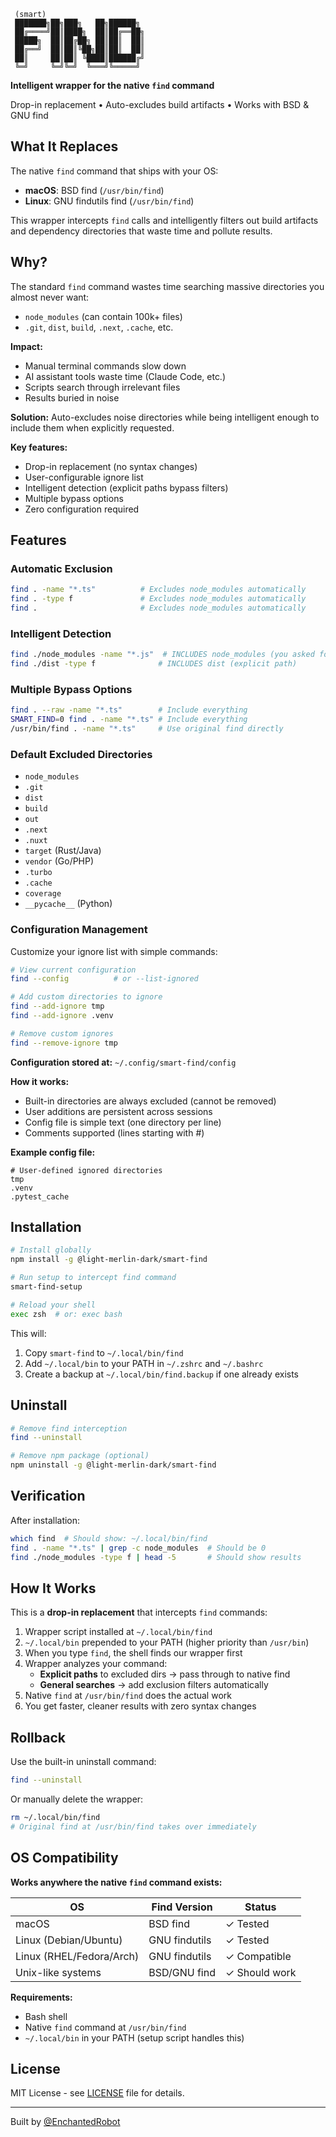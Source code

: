 ```
 (smart)
 ███████╗██╗███╗   ██╗██████╗
 ██╔════╝██║████╗  ██║██╔══██╗
 █████╗  ██║██╔██╗ ██║██║  ██║
 ██╔══╝  ██║██║╚██╗██║██║  ██║
 ██║     ██║██║ ╚████║██████╔╝
 ╚═╝     ╚═╝╚═╝  ╚═══╝╚═════╝
```

**Intelligent wrapper for the native `find` command**

Drop-in replacement • Auto-excludes build artifacts • Works with BSD & GNU find

## What It Replaces

The native `find` command that ships with your OS:
- **macOS**: BSD find (`/usr/bin/find`)
- **Linux**: GNU findutils find (`/usr/bin/find`)

This wrapper intercepts `find` calls and intelligently filters out build artifacts and dependency directories that waste time and pollute results.

## Why?

The standard `find` command wastes time searching massive directories you almost never want:
- `node_modules` (can contain 100k+ files)
- `.git`, `dist`, `build`, `.next`, `.cache`, etc.

**Impact:**
- Manual terminal commands slow down
- AI assistant tools waste time (Claude Code, etc.)
- Scripts search through irrelevant files
- Results buried in noise

**Solution:**
Auto-excludes noise directories while being intelligent enough to include them when explicitly requested.

**Key features:**
- Drop-in replacement (no syntax changes)
- User-configurable ignore list
- Intelligent detection (explicit paths bypass filters)
- Multiple bypass options
- Zero configuration required

## Features

### Automatic Exclusion
```bash
find . -name "*.ts"          # Excludes node_modules automatically
find . -type f               # Excludes node_modules automatically
find .                       # Excludes node_modules automatically
```

### Intelligent Detection
```bash
find ./node_modules -name "*.js"  # INCLUDES node_modules (you asked for it!)
find ./dist -type f              # INCLUDES dist (explicit path)
```

### Multiple Bypass Options
```bash
find . --raw -name "*.ts"        # Include everything
SMART_FIND=0 find . -name "*.ts" # Include everything
/usr/bin/find . -name "*.ts"     # Use original find directly
```

### Default Excluded Directories
- `node_modules`
- `.git`
- `dist`
- `build`
- `out`
- `.next`
- `.nuxt`
- `target` (Rust/Java)
- `vendor` (Go/PHP)
- `.turbo`
- `.cache`
- `coverage`
- `__pycache__` (Python)

### Configuration Management

Customize your ignore list with simple commands:

```bash
# View current configuration
find --config          # or --list-ignored

# Add custom directories to ignore
find --add-ignore tmp
find --add-ignore .venv

# Remove custom ignores
find --remove-ignore tmp
```

**Configuration stored at:** `~/.config/smart-find/config`

**How it works:**
- Built-in directories are always excluded (cannot be removed)
- User additions are persistent across sessions
- Config file is simple text (one directory per line)
- Comments supported (lines starting with #)

**Example config file:**
```
# User-defined ignored directories
tmp
.venv
.pytest_cache
```

## Installation

```bash
# Install globally
npm install -g @light-merlin-dark/smart-find

# Run setup to intercept find command
smart-find-setup

# Reload your shell
exec zsh  # or: exec bash
```

This will:
1. Copy `smart-find` to `~/.local/bin/find`
2. Add `~/.local/bin` to your PATH in `~/.zshrc` and `~/.bashrc`
3. Create a backup at `~/.local/bin/find.backup` if one already exists

## Uninstall

```bash
# Remove find interception
find --uninstall

# Remove npm package (optional)
npm uninstall -g @light-merlin-dark/smart-find
```

## Verification

After installation:
```bash
which find  # Should show: ~/.local/bin/find
find . -name "*.ts" | grep -c node_modules  # Should be 0
find ./node_modules -type f | head -5       # Should show results
```

## How It Works

This is a **drop-in replacement** that intercepts `find` commands:

1. Wrapper script installed at `~/.local/bin/find`
2. `~/.local/bin` prepended to your PATH (higher priority than `/usr/bin`)
3. When you type `find`, the shell finds our wrapper first
4. Wrapper analyzes your command:
   - **Explicit paths** to excluded dirs → pass through to native find
   - **General searches** → add exclusion filters automatically
5. Native `find` at `/usr/bin/find` does the actual work
6. You get faster, cleaner results with zero syntax changes

## Rollback

Use the built-in uninstall command:
```bash
find --uninstall
```

Or manually delete the wrapper:
```bash
rm ~/.local/bin/find
# Original find at /usr/bin/find takes over immediately
```

## OS Compatibility

**Works anywhere the native `find` command exists:**

| OS | Find Version | Status |
|---|---|---|
| macOS | BSD find | ✓ Tested |
| Linux (Debian/Ubuntu) | GNU findutils | ✓ Tested |
| Linux (RHEL/Fedora/Arch) | GNU findutils | ✓ Compatible |
| Unix-like systems | BSD/GNU find | ✓ Should work |

**Requirements:**
- Bash shell
- Native `find` command at `/usr/bin/find`
- `~/.local/bin` in your PATH (setup script handles this)

## License

MIT License - see [LICENSE](LICENSE) file for details.

---

Built by [@EnchantedRobot](https://twitter.com/EnchantedRobot)
